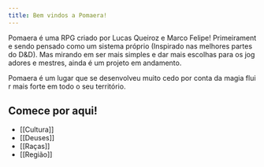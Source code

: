```yaml
---
title: Bem vindos a Pomaera!
---
```

Pomaera é uma RPG criado por Lucas Queiroz e Marco Felipe! Primeiramente sendo pensado como um sistema próprio (Inspirado nas melhores partes do D&D). Mas mirando em ser mais simples e dar mais escolhas para os jogadores e mestres, ainda é um projeto em andamento.

  

Pomaera é um lugar que se desenvolveu muito cedo por conta da magia fluir mais forte em todo o seu território.

## Comece por aqui!
- [[Cultura]] 
- [[Deuses]]
- [[Raças]]
- [[Região]]